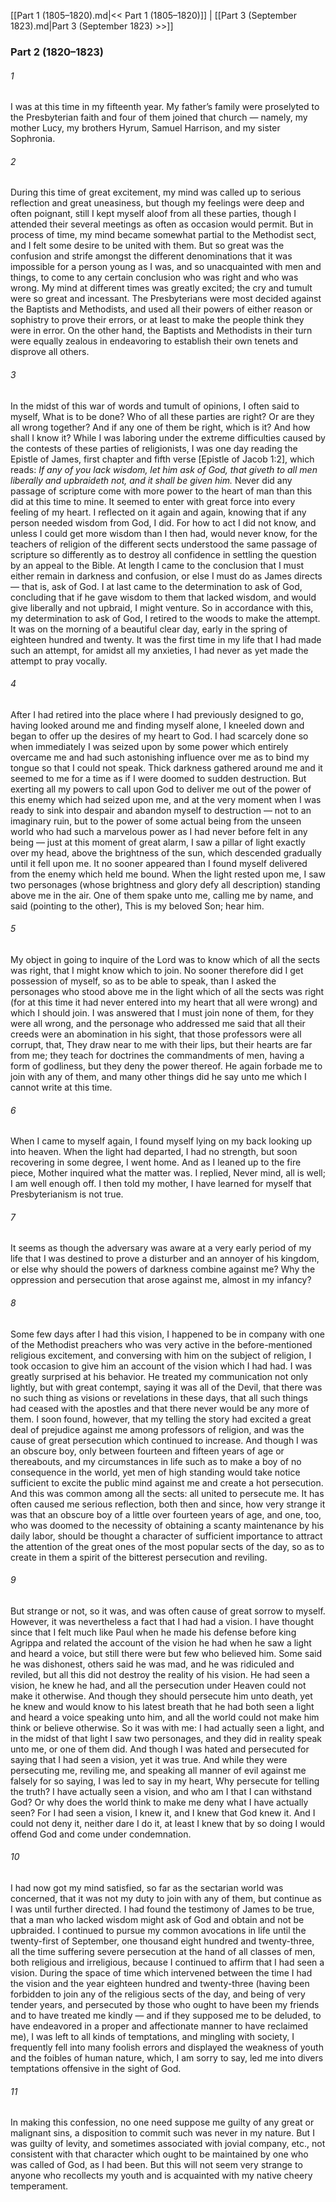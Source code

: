 [[Part 1 (1805–1820).md|<< Part 1 (1805–1820)]]  |  [[Part 3 (September 1823).md|Part 3 (September 1823) >>]]

### Part 2 (1820–1823)
###### 1
I was at this time in my fifteenth year. My father’s family were proselyted to the Presbyterian faith and four of them joined that church — namely, my mother Lucy, my brothers Hyrum, Samuel Harrison, and my sister Sophronia.

###### 2
During this time of great excitement, my mind was called up to serious reflection and great uneasiness, but though my feelings were deep and often poignant, still I kept myself aloof from all these parties, though I attended their several meetings as often as occasion would permit. But in process of time, my mind became somewhat partial to the Methodist sect, and I felt some desire to be united with them. But so great was the confusion and strife amongst the different denominations that it was impossible for a person young as I was, and so unacquainted with men and things, to come to any certain conclusion who was right and who was wrong. My mind at different times was greatly excited; the cry and tumult were so great and incessant. The Presbyterians were most decided against the Baptists and Methodists, and used all their powers of either reason or sophistry to prove their errors, or at least to make the people think they were in error. On the other hand, the Baptists and Methodists in their turn were equally zealous in endeavoring to establish their own tenets and disprove all others.

###### 3
In the midst of this war of words and tumult of opinions, I often said to myself, What is to be done? Who of all these parties are right? Or are they all wrong together? And if any one of them be right, which is it? And how shall I know it? While I was laboring under the extreme difficulties caused by the contests of these parties of religionists, I was one day reading the Epistle of James, first chapter and fifth verse [Epistle of Jacob 1:2], which reads: *If any of you lack wisdom, let him ask of God, that giveth to all men liberally and upbraideth not, and it shall be given him.* Never did any passage of scripture come with more power to the heart of man than this did at this time to mine. It seemed to enter with great force into every feeling of my heart. I reflected on it again and again, knowing that if any person needed wisdom from God, I did. For how to act I did not know, and unless I could get more wisdom than I then had, would never know, for the teachers of religion of the different sects understood the same passage of scripture so differently as to destroy all confidence in settling the question by an appeal to the Bible. At length I came to the conclusion that I must either remain in darkness and confusion, or else I must do as James directs — that is, ask of God. I at last came to the determination to ask of God, concluding that if he gave wisdom to them that lacked wisdom, and would give liberally and not upbraid, I might venture. So in accordance with this, my determination to ask of God, I retired to the woods to make the attempt. It was on the morning of a beautiful clear day, early in the spring of eighteen hundred and twenty. It was the first time in my life that I had made such an attempt, for amidst all my anxieties, I had never as yet made the attempt to pray vocally.

###### 4
After I had retired into the place where I had previously designed to go, having looked around me and finding myself alone, I kneeled down and began to offer up the desires of my heart to God. I had scarcely done so when immediately I was seized upon by some power which entirely overcame me and had such astonishing influence over me as to bind my tongue so that I could not speak. Thick darkness gathered around me and it seemed to me for a time as if I were doomed to sudden destruction. But exerting all my powers to call upon God to deliver me out of the power of this enemy which had seized upon me, and at the very moment when I was ready to sink into despair and abandon myself to destruction — not to an imaginary ruin, but to the power of some actual being from the unseen world who had such a marvelous power as I had never before felt in any being — just at this moment of great alarm, I saw a pillar of light exactly over my head, above the brightness of the sun, which descended gradually until it fell upon me. It no sooner appeared than I found myself delivered from the enemy which held me bound. When the light rested upon me, I saw two personages (whose brightness and glory defy all description) standing above me in the air. One of them spake unto me, calling me by name, and said (pointing to the other), This is my beloved Son; hear him.

###### 5
My object in going to inquire of the Lord was to know which of all the sects was right, that I might know which to join. No sooner therefore did I get possession of myself, so as to be able to speak, than I asked the personages who stood above me in the light which of all the sects was right (for at this time it had never entered into my heart that all were wrong) and which I should join. I was answered that I must join none of them, for they were all wrong, and the personage who addressed me said that all their creeds were an abomination in his sight, that those professors were all corrupt, that, They draw near to me with their lips, but their hearts are far from me; they teach for doctrines the commandments of men, having a form of godliness, but they deny the power thereof. He again forbade me to join with any of them, and many other things did he say unto me which I cannot write at this time.

###### 6
When I came to myself again, I found myself lying on my back looking up into heaven. When the light had departed, I had no strength, but soon recovering in some degree, I went home. And as I leaned up to the fire piece, Mother inquired what the matter was. I replied, Never mind, all is well; I am well enough off. I then told my mother, I have learned for myself that Presbyterianism is not true.

###### 7
It seems as though the adversary was aware at a very early period of my life that I was destined to prove a disturber and an annoyer of his kingdom, or else why should the powers of darkness combine against me? Why the oppression and persecution that arose against me, almost in my infancy?

###### 8
Some few days after I had this vision, I happened to be in company with one of the Methodist preachers who was very active in the before-mentioned religious excitement, and conversing with him on the subject of religion, I took occasion to give him an account of the vision which I had had. I was greatly surprised at his behavior. He treated my communication not only lightly, but with great contempt, saying it was all of the Devil, that there was no such thing as visions or revelations in these days, that all such things had ceased with the apostles and that there never would be any more of them. I soon found, however, that my telling the story had excited a great deal of prejudice against me among professors of religion, and was the cause of great persecution which continued to increase. And though I was an obscure boy, only between fourteen and fifteen years of age or thereabouts, and my circumstances in life such as to make a boy of no consequence in the world, yet men of high standing would take notice sufficient to excite the public mind against me and create a hot persecution. And this was common among all the sects: all united to persecute me. It has often caused me serious reflection, both then and since, how very strange it was that an obscure boy of a little over fourteen years of age, and one, too, who was doomed to the necessity of obtaining a scanty maintenance by his daily labor, should be thought a character of sufficient importance to attract the attention of the great ones of the most popular sects of the day, so as to create in them a spirit of the bitterest persecution and reviling.

###### 9
But strange or not, so it was, and was often cause of great sorrow to myself. However, it was nevertheless a fact that I had had a vision. I have thought since that I felt much like Paul when he made his defense before king Agrippa and related the account of the vision he had when he saw a light and heard a voice, but still there were but few who believed him. Some said he was dishonest, others said he was mad, and he was ridiculed and reviled, but all this did not destroy the reality of his vision. He had seen a vision, he knew he had, and all the persecution under Heaven could not make it otherwise. And though they should persecute him unto death, yet he knew and would know to his latest breath that he had both seen a light and heard a voice speaking unto him, and all the world could not make him think or believe otherwise. So it was with me: I had actually seen a light, and in the midst of that light I saw two personages, and they did in reality speak unto me, or one of them did. And though I was hated and persecuted for saying that I had seen a vision, yet it was true. And while they were persecuting me, reviling me, and speaking all manner of evil against me falsely for so saying, I was led to say in my heart, Why persecute for telling the truth? I have actually seen a vision, and who am I that I can withstand God? Or why does the world think to make me deny what I have actually seen? For I had seen a vision, I knew it, and I knew that God knew it. And I could not deny it, neither dare I do it, at least I knew that by so doing I would offend God and come under condemnation.

###### 10
I had now got my mind satisfied, so far as the sectarian world was concerned, that it was not my duty to join with any of them, but continue as I was until further directed. I had found the testimony of James to be true, that a man who lacked wisdom might ask of God and obtain and not be upbraided. I continued to pursue my common avocations in life until the twenty-first of September, one thousand eight hundred and twenty-three, all the time suffering severe persecution at the hand of all classes of men, both religious and irreligious, because I continued to affirm that I had seen a vision. During the space of time which intervened between the time I had the vision and the year eighteen hundred and twenty-three (having been forbidden to join any of the religious sects of the day, and being of very tender years, and persecuted by those who ought to have been my friends and to have treated me kindly — and if they supposed me to be deluded, to have endeavored in a proper and affectionate manner to have reclaimed me), I was left to all kinds of temptations, and mingling with society, I frequently fell into many foolish errors and displayed the weakness of youth and the foibles of human nature, which, I am sorry to say, led me into divers temptations offensive in the sight of God.

###### 11
In making this confession, no one need suppose me guilty of any great or malignant sins, a disposition to commit such was never in my nature. But I was guilty of levity, and sometimes associated with jovial company, etc., not consistent with that character which ought to be maintained by one who was called of God, as I had been. But this will not seem very strange to anyone who recollects my youth and is acquainted with my native cheery temperament.